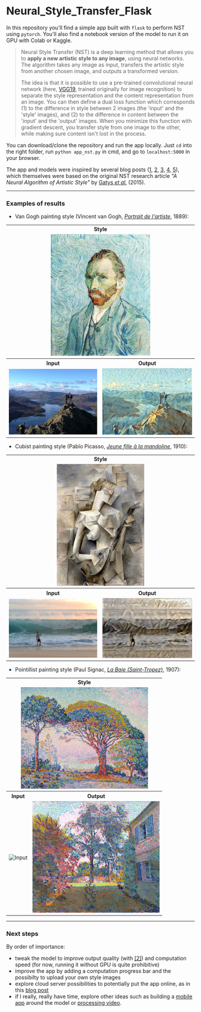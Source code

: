 # Neural_Style_Transfer_Flask

In this repository you'll find a simple app built with `flask` to perform NST using `pytorch`. You'll also find a notebook version of the model to run it on GPU with Colab or Kaggle.

> Neural Style Transfer (NST) is a deep learning method that allows you to **apply a new artistic style to any image**, using neural networks. The algorithm takes any image as input, transfers the artistic style from another chosen image, and outputs a transformed version.
>
> The idea is that it is possible to use a pre-trained convolutional neural network (here, [VGG19](https://www.reddit.com/r/MachineLearning/comments/7rrrk3/d_eat_your_vggtables_or_why_does_neural_style/), trained originally for image recognition) to separate the style representation and the content representation from an image. You can then define a dual loss function which corresponds (1) to the difference in style between 2 images (the 'input' and the 'style' images), and (2) to the difference in content between the 'input' and the 'output' images. When you minimize this function with gradient descent, you transfer style from one image to the other, while making sure content isn't lost in the process.

You can download/clone the repository and run the app locally. Just `cd` into the right folder, run `python app_nst.py` in cmd, and go to `localhost:5000` in your browser.

The app and models were inspired by several blog posts ([1](https://medium.com/@artistritul1995/style-transfer-using-deep-nural-network-and-pytorch-3fae1c2dd73e), [2](https://towardsdatascience.com/how-to-get-beautiful-results-with-neural-style-transfer-75d0c05d6489), [3](https://pytorch.org/tutorials/advanced/neural_style_tutorial.html), [4](https://towardsdatascience.com/light-on-math-machine-learning-intuitive-guide-to-neural-style-transfer-ef88e46697ee), [5](https://medium.com/@shwetaka1988/a-complete-step-wise-guide-on-neural-style-transfer-9f60b22b4f75)), which themselves were based on the original NST research article _"A Neural Algorithm of Artistic Style"_ by [Gatys _et al._](https://arxiv.org/abs/1508.06576) (2015).

---

### Examples of results

* Van Gogh painting style (Vincent van Gogh, [_Portrait de l'artiste_](https://www.musee-orsay.fr/fr/collections/oeuvres-commentees/peinture/commentaire_id/self-portrait-2990.html?cHash=680aadb7da), 1889):

<table>
<tr>
  <td align='center' colspan=2> <strong> Style
<tr>
  <td align='center' colspan=2> <img src="static/images/styles/s1.jpg" height="325" title="Style"> 
<tr>
  <th>Input <th> Output
<tr>
  <td> <img src="static/images/inputs/input4.jpg" width="350" title="Input">
  <td> <img src="static/images/outputs/output4.png" width="350" title="Output">
</table>

* Cubist painting style (Pablo Picasso, [_Jeune fille à la mandoline_](https://www.moma.org/collection/works/80430), 1910):

<table>
<tr>
  <td align='center' colspan=2> <strong> Style
<tr>
  <td align='center' colspan=2> <img src="static/images/styles/s4.jpg" height="325" title="Style"> 
<tr>
  <th>Input <th> Output
<tr>
  <td> <img src="static/images/inputs/input3.jpg" width="350" title="Input">
  <td> <img src="static/images/outputs/output3.png" width="350" title="Output">
</table>

* Pointillist painting style (Paul Signac, [_La Baie (Saint-Tropez)_](https://www.christies.com/lotfinder/Lot/paul-signac-1863-1935-la-baie-saint-tropez-6202464-details.aspx), 1907):

<table>
<tr>
  <td align='center' colspan=2> <strong> Style
<tr>
  <td align='center' colspan=2> <img src="static/images/styles/s5.jpg" width="340" title="Style"> 
<tr>
  <th>Input <th> Output
<tr>
  <td> <img src="static/images/inputs/input1.jpg" width="340" title="Input">
  <td> <img src="static/images/outputs/output1.png" width="340" title="Output">
</table>

<!-- Other way to build a table (Github Flavored Markdown, less flexible):
Input | Style | Output
:---:|:---:|:---:
<img src="static/image/outputs/IMG_20170618_005324 - copie.jpg" width="400" title="Input"> | <img src="static/image/outputs/s5.jpg" width="400" title="Style"> | <img src="static/image/outputs/output.png" width="400" title="Output">
-->

---

### Next steps

By order of importance:  
* tweak the model to improve output quality (with [[2]](https://towardsdatascience.com/how-to-get-beautiful-results-with-neural-style-transfer-75d0c05d6489)) and computation speed (for now, running it without GPU is quite prohibitive)
* improve the app by adding a computation progress bar and the possibilty to upload your own style images 
* explore cloud server possibilities to potentially put the app online, as in this [blog post](https://blog.usejournal.com/how-i-built-and-deployed-my-first-machine-learning-project-4c75d1effe4e)
* if I really, really have time, explore other ideas such as building a [mobile app](https://heartbeat.fritz.ai/style-transfer-on-ios-using-convolutional-neural-networks-616fd748ece4) around the model or [processing video](https://towardsdatascience.com/real-time-video-neural-style-transfer-9f6f84590832).
